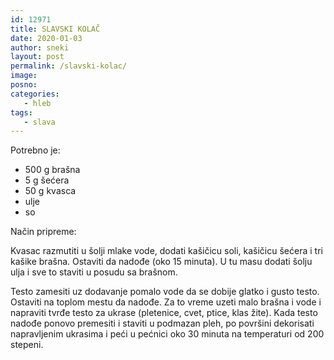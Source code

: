 ```yaml
---
id: 12971
title: SLAVSKI KOLAČ
date: 2020-01-03
author: sneki
layout: post
permalink: /slavski-kolac/
image: 
posno: 
categories:
   - hleb
tags:
   - slava
---
```

Potrebno je:

* 500 g brašna 
* 5 g šećera
* 50 g kvasca 
* ulje
* so

Način pripreme:

Kvasac razmutiti u šolji mlake vode, dodati kašičicu soli, kašičicu šećera i tri kašike brašna. Ostaviti da nadođe (oko 15 minuta). U tu masu dodati šolju ulja i sve to staviti u posudu sa brašnom. 

Testo zamesiti uz dodavanje pomalo vode da se dobije glatko i gusto testo. Ostaviti na toplom mestu da nadođe. Za to
vreme uzeti malo brašna i vode i napraviti tvrđe testo za ukrase (pletenice, cvet, ptice, klas žite). Kada testo
nadođe ponovo premesiti i staviti u podmazan pleh, po površini dekorisati napravljenim ukrasima i peći u pećnici oko 30 minuta na temperaturi od 200 stepeni.




  

